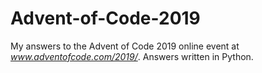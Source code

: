 # Advent-of-Code-2019
My answers to the Advent of Code 2019 online event at *www.adventofcode.com/2019/*. Answers written in Python.
